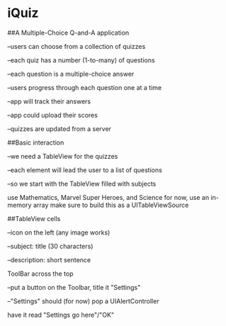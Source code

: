 # iQuiz
##A Multiple-Choice Q-and-A application

–users can choose from a collection of quizzes

–each quiz has a number (1-to-many) of questions

–each question is a multiple-choice answer

–users progress through each question one at a time

–app will track their answers

–app could upload their scores

–quizzes are updated from a server

##Basic interaction

–we need a TableView for the quizzes

–each element will lead the user to a list of questions

–so we start with the TableView filled with subjects

use Mathematics, Marvel Super Heroes, and Science
for now, use an in-memory array
make sure to build this as a UITableViewSource

##TableView cells

–icon on the left (any image works)

–subject: title (30 characters)

–description: short sentence

ToolBar across the top

–put a button on the Toolbar, title it "Settings"

–"Settings" should (for now) pop a UIAlertController

have it read "Settings go here"/"OK"
